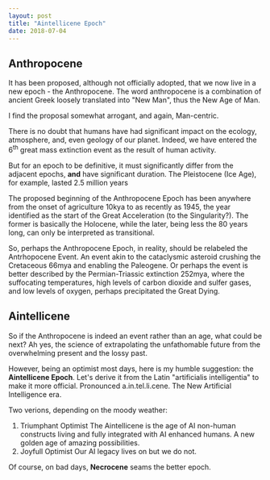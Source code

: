 ```yaml
---
layout: post
title: "Aintellicene Epoch"
date: 2018-07-04
---
```


## Anthropocene
It has been proposed, although not officially adopted, that we now live in a
new epoch - the Anthropocene.
The word anthropocene is a combination of ancient Greek loosely translated into
"New Man", thus the New Age of Man.

I find the proposal somewhat arrogant, and again, Man-centric.

There is no doubt that humans have had significant impact on the
ecology, atmosphere, and, even geology of our planet. Indeed, we have entered
the 6<sup>th</sup> great mass extinction event as the result of human activity.

But for an epoch to be definitive, it must significantly differ from
the adjacent epochs, **and** have significant duration.
The Pleistocene (Ice Age), for example, lasted 2.5 million years

The proposed beginning of the Anthropocene Epoch has been anywhere from the
onset of agriculture 10kya to as recently as 1945,
the year identified as the start of the
Great Acceleration (to the Singularity?). The former is basically the 
Holocene, while the later, being less the 80 years long,
can only be interpreted as transitional.

So, perhaps the Anthropocene Epoch, in reality, should be relabeled the
Antrhopocene Event.
An event akin to the cataclysmic asteroid crushing the Cretaceous 66mya 
and enabling the Paleogene.
Or perhaps the event is better described by the Permian-Triassic
extinction 252mya, where the suffocating temperatures,
high levels of carbon dioxide and sulfer gases, and low levels of oxygen,
perhaps precipitated the Great Dying.

## Aintellicene
So if the Anthropocene is indeed an event rather than an age, what could be
next? Ah yes, the science of extrapolating the unfathomable future from the
overwhelming present and the lossy past.

However, being an optimist most days, here is my humble suggestion:
the **Aintellicene Epoch**. Let's derive it 
from the Latin "artificialis intelligentia" to make it more official.
Pronounced a.in.tel.li.cene. The New Artificial Intelligence era.

Two verions, depending on the moody weather:
1. Triumphant Optimist
The Aintellicene is the age of AI non-human constructs living and
fully integrated with AI enhanced humans.
A new golden age of amazing possibilities.
2. Joyfull Optimist
Our AI legacy lives on but we do not.

Of course, on bad days, **Necrocene** seams the better epoch.
